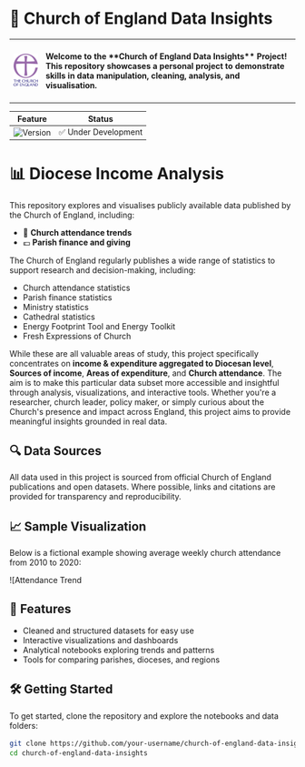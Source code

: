 # 🚀 Church of England Data Insights

<!-- ![License](https://img.shields.io/badge/license-MIT-green) -->

<table>
  <tr>
    <td><img src="/images/Church%20of%20England%20Logo%20Version%202.png" alt="Alt text" width="150"></td>
    <!-- <td><h2>About Me</h2></td> -->
    <td><h4>Welcome to the **Church of England Data Insights** Project! This repository showcases a personal project to demonstrate skills in data manipulation, cleaning, analysis, and visualisation.</h4></td>
  </tr>
</table>

| Feature | Status |
|---------|--------|
| ![Version](https://img.shields.io/badge/version-1.0-blue) | ✅ Under Development |

# 📊 Diocese Income Analysis

This repository explores and visualises publicly available data published by the Church of England, including:

- 📅 **Church attendance trends**
- 💷 **Parish finance and giving**
<!-- - 🏛️ **Parish demographics and structures** -->


The Church of England regularly publishes a wide range of statistics to support research and decision-making, including:

- Church attendance statistics  
- Parish finance statistics  
- Ministry statistics  
- Cathedral statistics  
- Energy Footprint Tool and Energy Toolkit  
- Fresh Expressions of Church  

While these are all valuable areas of study, this project specifically concentrates on **income & expenditure aggregated to Diocesan level**, **Sources of income**, **Areas of expenditure**, and **Church attendance**. The aim is to make this particular data subset more accessible and insightful through analysis, visualizations, and interactive tools. Whether you're a researcher, church leader, policy maker, or simply curious about the Church's presence and impact across England, this project aims to provide meaningful insights grounded in real data.

## 🔍 Data Sources
All data used in this project is sourced from official Church of England publications and open datasets. Where possible, links and citations are provided for transparency and reproducibility.

## 📈 Sample Visualization
Below is a fictional example showing average weekly church attendance from 2010 to 2020:

![Attendance Trend
## 🚀 Features

- Cleaned and structured datasets for easy use
- Interactive visualizations and dashboards
- Analytical notebooks exploring trends and patterns
- Tools for comparing parishes, dioceses, and regions
## 🛠️ Getting Started
To get started, clone the repository and explore the notebooks and data folders:

```bash
git clone https://github.com/your-username/church-of-england-data-insights.git
cd church-of-england-data-insights
